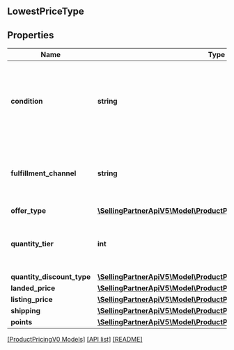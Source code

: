 ## LowestPriceType

## Properties

Name | Type | Description | Notes
------------ | ------------- | ------------- | -------------
**condition** | **string** | Indicates the condition of the item. For example: New, Used, Collectible, Refurbished, or Club. |
**fulfillment_channel** | **string** | Indicates whether the item is fulfilled by Amazon or by the seller. |
**offer_type** | [**\SellingPartnerApiV5\Model\ProductPricingV0\OfferCustomerType**](OfferCustomerType.md) |  | [optional]
**quantity_tier** | **int** | Indicates at what quantity this price becomes active. | [optional]
**quantity_discount_type** | [**\SellingPartnerApiV5\Model\ProductPricingV0\QuantityDiscountType**](QuantityDiscountType.md) |  | [optional]
**landed_price** | [**\SellingPartnerApiV5\Model\ProductPricingV0\MoneyType**](MoneyType.md) |  |
**listing_price** | [**\SellingPartnerApiV5\Model\ProductPricingV0\MoneyType**](MoneyType.md) |  |
**shipping** | [**\SellingPartnerApiV5\Model\ProductPricingV0\MoneyType**](MoneyType.md) |  |
**points** | [**\SellingPartnerApiV5\Model\ProductPricingV0\Points**](Points.md) |  | [optional]

[[ProductPricingV0 Models]](../) [[API list]](../../Api) [[README]](../../../README.md)
